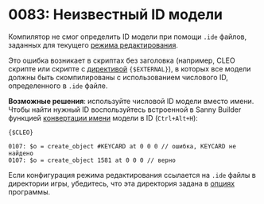 # 0083: Неизвестный ID модели

Компилятор не смог определить ID модели при помощи `.ide` файлов, заданных для текущего [режима редактирования](https://app.gitbook.com/s/-M0dALM7uq5\_eDYhSBjl-1508421016/edit-modes/#ide).

Это ошибка возникает в скриптах без заголовка (например, CLEO скрипте или скрипте с [директивой](https://app.gitbook.com/s/-M0dALM7uq5\_eDYhSBjl-1508421016/coding/directives.md#usdexternal) `{$EXTERNAL}`), в которых все модели должны быть скомпилированы с использованием числового ID, определенного в `.ide` файле.

**Возможные решения**: используйте числовой ID модели вместо имени. Чтобы найти нужный ID воспользуйтесь встроенной в Sanny Builder функцией [конвертации имени](../../editor/options/hotkeys.md) модели в ID (`Ctrl+Alt+H`):

```
{$CLEO}

0107: $o = create_object #KEYCARD at 0 0 0 // ошибка, KEYCARD не найдено
0107: $o = create_object 1581 at 0 0 0 // верно
```

Если конфигурация режима редактирования ссылается на `.ide` файлы в директории игры, убедитесь, что эта директория задана в [опциях](https://app.gitbook.com/s/-M0dALM7uq5\_eDYhSBjl-1508421016/options/general.md#direktoriya-igry) программы.
